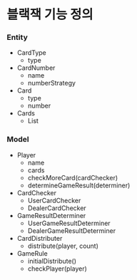 # 블랙잭 기능 정의

### Entity
- CardType
    - type
- CardNumber
    - name
    - numberStrategy
- Card
    - type
    - number
- Cards
    - List<Card>

### Model
- Player
    - name
    - cards
    - checkMoreCard(cardChecker)
    - determineGameResult(determiner)
- CardChecker
    - UserCardChecker
    - DealerCardChecker
- GameResultDeterminer
    - UserGameResultDeterminer
    - DealerGameResultDeterminer
- CardDistributer
    - distribute(player, count)
- GameRule
    - initialDistribute()
    - checkPlayer(player)